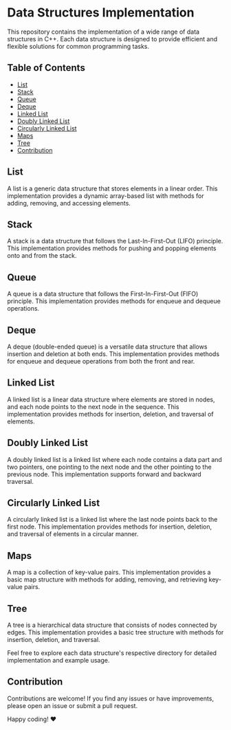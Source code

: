 # Data Structures Implementation

This repository contains the implementation of a wide range of data structures in C++. Each data structure is designed to provide efficient and flexible solutions for common programming tasks.

## Table of Contents

  - [List](#list)
  - [Stack](#stack)
  - [Queue](#queue)
  - [Deque](#deque)
  - [Linked List](#linked-list)
  - [Doubly Linked List](#doubly-linked-list)
  - [Circularly Linked List](#circularly-linked-list)
  - [Maps](#maps)
  - [Tree](#tree)
  - [Contribution](#contribution)

## List

A list is a generic data structure that stores elements in a linear order. This implementation provides a dynamic array-based list with methods for adding, removing, and accessing elements.

## Stack

A stack is a data structure that follows the Last-In-First-Out (LIFO) principle. This implementation provides methods for pushing and popping elements onto and from the stack.

## Queue

A queue is a data structure that follows the First-In-First-Out (FIFO) principle. This implementation provides methods for enqueue and dequeue operations.

## Deque

A deque (double-ended queue) is a versatile data structure that allows insertion and deletion at both ends. This implementation provides methods for enqueue and dequeue operations from both the front and rear.

## Linked List

A linked list is a linear data structure where elements are stored in nodes, and each node points to the next node in the sequence. This implementation provides methods for insertion, deletion, and traversal of elements.

## Doubly Linked List

A doubly linked list is a linked list where each node contains a data part and two pointers, one pointing to the next node and the other pointing to the previous node. This implementation supports forward and backward traversal.

## Circularly Linked List

A circularly linked list is a linked list where the last node points back to the first node. This implementation provides methods for insertion, deletion, and traversal of elements in a circular manner.

## Maps

A map is a collection of key-value pairs. This implementation provides a basic map structure with methods for adding, removing, and retrieving key-value pairs.

## Tree

A tree is a hierarchical data structure that consists of nodes connected by edges. This implementation provides a basic tree structure with methods for insertion, deletion, and traversal.

Feel free to explore each data structure's respective directory for detailed implementation and example usage.

## Contribution

Contributions are welcome! If you find any issues or have improvements, please open an issue or submit a pull request.

Happy coding! ❤️
